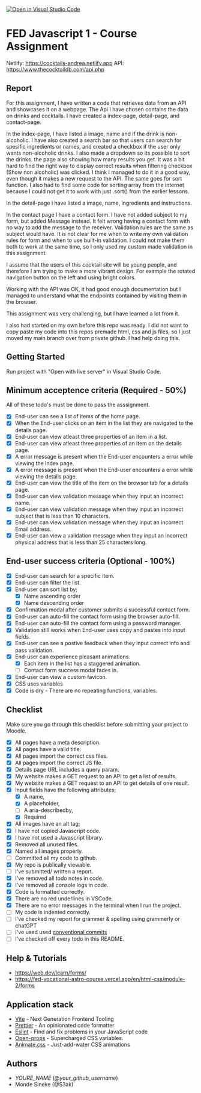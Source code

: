 [![Open in Visual Studio Code](https://classroom.github.com/assets/open-in-vscode-c66648af7eb3fe8bc4f294546bfd86ef473780cde1dea487d3c4ff354943c9ae.svg)](https://classroom.github.com/online_ide?assignment_repo_id=10237337&assignment_repo_type=AssignmentRepo)

# FED Javascript 1 - Course Assignment

Netlify: https://cocktails-andrea.netlify.app
API: https://www.thecocktaildb.com/api.php

## Report

For this assignment, I have written a code that retrieves data from an API and showcases it on a webpage. The Api I have chosen contains the data on drinks and cocktails.
I have created a index-page, detail-page, and contact-page.

In the index-page, I have listed a image, name and if the drink is non-alcoholic. I have also created a search bar so that users can search for spesific ingredients or names, and created a checkbox if the user only wants non-alcoholic drinks. I also made a dropdown so its possible to sort the drinks. the page also showing how many results you get.
It was a bit hard to find the right way to display correct results when filtering checkbox (Show non alcoholic) was clicked. I think I managed to do it in a good way, even though it makes a new request to the API. The same goes for sort function. I also had to find some code for sorting array from the internet because I could not get it to work with just .sort() from the earlier lessons.

In the detail-page i have listed a image, name, ingredients and instructions.

In the contact page I have a contact form.
I have not added subject to my form, but added Message instead. It felt wrong having a contact form with no way to add the message to the receiver. Validation rules are the same as subject would have. It is not clear for me when to write my own validation rules for form and when to use built-in validation. I could not make them both to work at the same time, so I only used my custom made validation in this assignment.

I assume that the users of this cocktail site will be young people, and therefore I am trying to make a more vibrant design. For example the rotated navigation button on the left and using bright colors.

Working with the API was OK, it had good enough documentation but I managed to understand what the endpoints contained by visiting them in the browser.

This assignment was very challenging, but I have learned a lot from it.

I also had started on my own before this repo was ready. I did not want to copy paste my code into this repos premade html, css and js files, so I just moved my main branch over from private github. I had help doing this.

## Getting Started

Run project with "Open with live server" in Visual Studio Code.

## Minimum acceptence criteria (Required - 50%)

All of these todo's must be done to pass the asssignment.

- [x] End-user can see a list of items of the home page.
- [x] When the End-user clicks on an item in the list they are navigated to the details page.
- [x] End-user can view atleast three properties of an item in a list.
- [x] End-user can view atleast three properties of an item on the details page.
- [x] A error message is present when the End-user encounters a error while viewing the index page.
- [x] A error message is present when the End-user encounters a error while viewing the details page.
- [x] End-user can view the title of the item on the browser tab for a details page.
- [x] End-user can view validation message when they input an incorrect name.
- [x] End-user can view validation message when they input an incorrect subject that is less than 10 characters.
- [x] End-user can view validation message when they input an incorrect Email address.
- [x] End-user can view a validation message when they input an incorrect physical address that is less than 25 characters long.

## End-user success criteria (Optional - 100%)

- [x] End-user can search for a specific item.
- [x] End-user can filter the list.
- [x] End-user can sort list by;
  - [x] Name ascending order
  - [x] Name descending order
- [x] Confirmation modal after customer submits a successful contact form.
- [x] End-user can auto-fill the contact form using the browser auto-fill.
- [x] End-user can auto-fill the contact form using a password manager.
- [x] Validation still works when End-user uses copy and pastes into input fields.
- [x] End-user can see a postive feedback when they input correct info and pass validation.
- [x] End-user can experience pleasant animations.
  - [x] Each item in the list has a staggered animation.
  - [ ] Contact form success modal fades in.
- [x] End-user can view a custom favicon.
- [x] CSS uses variables
- [x] Code is dry - There are no repeating functions, variables.

## Checklist

Make sure you go through this checklist before submitting your project to Moodle.

- [x] All pages have a meta description.
- [x] All pages have a valid title.
- [x] All pages import the correct css files.
- [x] All pages import the correct JS file.
- [x] Details page URL includes a query param.
- [x] My website makes a GET request to an API to get a list of results.
- [x] My website makes a GET request to an API to get details of one result.
- [x] Input fields have the following attributes;
  - [x] A name,
  - [x] A placeholder,
  - [ ] A aria-describedby,
  - [x] Required
- [x] All images have an alt tag;
- [x] I have not copied Javascript code.
- [x] I have not used a Javascript library.
- [x] Removed all unused files.
- [x] Named all images properly.
- [ ] Committed all my code to github.
- [x] My repo is publically viewable.
- [ ] I've submitted/ written a report.
- [x] I've removed all todo notes in code.
- [x] I've removed all console logs in code.
- [x] Code is formatted correctly.
- [x] There are no red underlines in VSCode.
- [x] There are no error messages in the terminal when I run the project.
- [ ] My code is indented correctly.
- [ ] I've checked my report for grammer & spelling using grammerly or chatGPT
- [ ] I've used used [conventional commits](https://www.conventionalcommits.org/en/v1.0.0/)
- [ ] I've checked off every todo in this README.

## Help & Tutorials

- https://web.dev/learn/forms/
- https://fed-vocational-astro-course.vercel.app/en/html-css/module-2/forms

## Application stack

- [Vite](https://vitejs.dev/) - Next Generation Frontend Tooling
- [Prettier](https://prettier.io/) - An opinionated code formatter
- [Eslint](https://eslint.org/) - Find and fix problems in your JavaScript code
- [Open-props](https://open-props.style/) - Supercharged
  CSS variables.
- [Animate.css](https://animate.style/) - Just-add-water CSS animations

## Authors

- _YOURE_NAME_ (@_your_github_username_)
- Monde Sineke (@S3ak)
